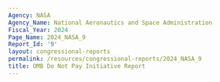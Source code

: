 ```yaml
---
Agency: NASA
Agency_Name: National Aeronautics and Space Administration
Fiscal_Year: 2024
Page_Name: 2024_NASA_9
Report_Id: '9'
layout: congressional-reports
permalink: /resources/congressional-reports/2024_NASA_9
title: OMB Do Not Pay Initiative Report
---
```

